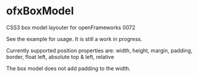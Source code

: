 ofxBoxModel
===========

CSS3 box model layouter for openFrameworks 0072

See the example for usage. It is still a work in progress.

Currently supported position properties are: width, height, margin, padding, border, float left, absolute top & left, relative

The box model does not add padding to the width.
